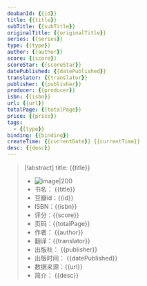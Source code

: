 ```yaml
---
doubanId: {{id}}
title: {{title}}
subTitle: {{subTitle}}
originalTitle: {{originalTitle}}
series: {{series}}
type: {{type}}
author: {{author}}
score: {{score}}
scoreStar: {{scoreStar}}
datePublished: {{datePublished}}
translator: {{translator}}
publisher: {{publisher}}
producer: {{producer}}
isbn: {{isbn}}
url: {{url}}
totalPage: {{totalPage}}
price: {{price}}
tags:  
  - {{type}}
binding: {{binding}}
createTime: {{currentDate}} {{currentTime}}
desc: {{desc}}
---
```

> [!abstract] title: {{title}}  
> - ![image|200]({{image}})
> - 书名： {{title}}
> - 豆瓣id：{{id}}
> - ISBN：{{isbn}}
> - 评分：{{score}}
> - 页码：{{totalPage}}
> - 作者： {{author}}
> - 翻译：{{translator}}
> - 出版社： {{publisher}}
> - 出版时间： {{datePublished}}
> - 数据来源：{{url}}
> - 简介： {{desc}}

